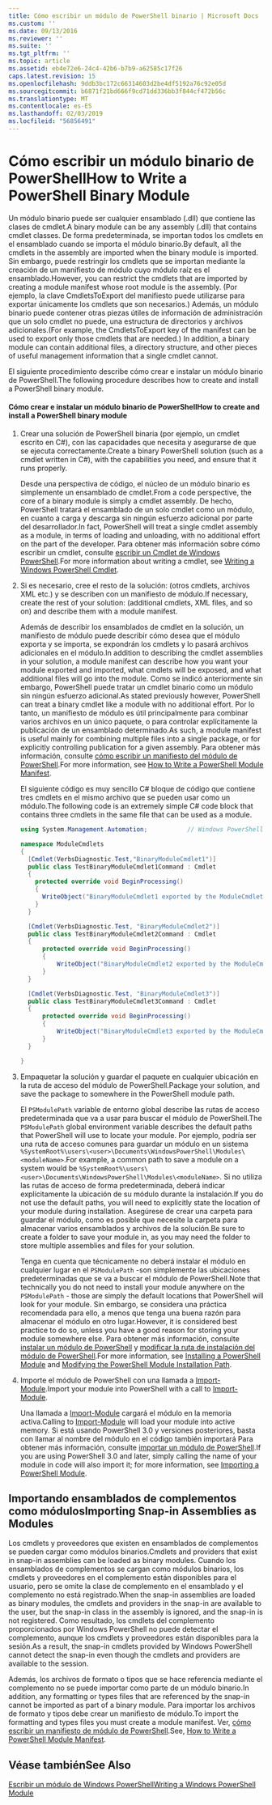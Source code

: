 ```yaml
---
title: Cómo escribir un módulo de PowerShell binario | Microsoft Docs
ms.custom: ''
ms.date: 09/13/2016
ms.reviewer: ''
ms.suite: ''
ms.tgt_pltfrm: ''
ms.topic: article
ms.assetid: eb4e72e6-24c4-42b6-b7b9-a62585c17f26
caps.latest.revision: 15
ms.openlocfilehash: 9ddb3bc172c66314603d2be4df5192a76c92e05d
ms.sourcegitcommit: b6871f21bd666f9cd71dd336bb3f844cf472b56c
ms.translationtype: MT
ms.contentlocale: es-ES
ms.lasthandoff: 02/03/2019
ms.locfileid: "56856491"
---
```

# <a name="how-to-write-a-powershell-binary-module"></a><span data-ttu-id="7aa52-102">Cómo escribir un módulo binario de PowerShell</span><span class="sxs-lookup"><span data-stu-id="7aa52-102">How to Write a PowerShell Binary Module</span></span>

<span data-ttu-id="7aa52-103">Un módulo binario puede ser cualquier ensamblado (.dll) que contiene las clases de cmdlet.</span><span class="sxs-lookup"><span data-stu-id="7aa52-103">A binary module can be any assembly (.dll) that contains cmdlet classes.</span></span> <span data-ttu-id="7aa52-104">De forma predeterminada, se importan todos los cmdlets en el ensamblado cuando se importa el módulo binario.</span><span class="sxs-lookup"><span data-stu-id="7aa52-104">By default, all the cmdlets in the assembly are imported when the binary module is imported.</span></span> <span data-ttu-id="7aa52-105">Sin embargo, puede restringir los cmdlets que se importan mediante la creación de un manifiesto de módulo cuyo módulo raíz es el ensamblado.</span><span class="sxs-lookup"><span data-stu-id="7aa52-105">However, you can restrict the cmdlets that are imported by creating a module manifest whose root module is the assembly.</span></span> <span data-ttu-id="7aa52-106">(Por ejemplo, la clave CmdletsToExport del manifiesto puede utilizarse para exportar únicamente los cmdlets que son necesarios.) Además, un módulo binario puede contener otras piezas útiles de información de administración que un solo cmdlet no puede, una estructura de directorios y archivos adicionales.</span><span class="sxs-lookup"><span data-stu-id="7aa52-106">(For example, the CmdletsToExport key of the manifest can be used to export only those cmdlets that are needed.) In addition, a binary module can contain additional files, a directory structure, and other pieces of useful management information that a single cmdlet cannot.</span></span>

<span data-ttu-id="7aa52-107">El siguiente procedimiento describe cómo crear e instalar un módulo binario de PowerShell.</span><span class="sxs-lookup"><span data-stu-id="7aa52-107">The following procedure describes how to create and install a PowerShell binary module.</span></span>

#### <a name="how-to-create-and-install-a-powershell-binary-module"></a><span data-ttu-id="7aa52-108">Cómo crear e instalar un módulo binario de PowerShell</span><span class="sxs-lookup"><span data-stu-id="7aa52-108">How to create and install a PowerShell binary module</span></span>

1. <span data-ttu-id="7aa52-109">Crear una solución de PowerShell binaria (por ejemplo, un cmdlet escrito en C#), con las capacidades que necesita y asegurarse de que se ejecuta correctamente.</span><span class="sxs-lookup"><span data-stu-id="7aa52-109">Create a binary PowerShell solution (such as a cmdlet written in C#), with the capabilities you need, and ensure that it runs properly.</span></span>

   <span data-ttu-id="7aa52-110">Desde una perspectiva de código, el núcleo de un módulo binario es simplemente un ensamblado de cmdlet.</span><span class="sxs-lookup"><span data-stu-id="7aa52-110">From a code perspective, the core of a binary module is simply a cmdlet assembly.</span></span> <span data-ttu-id="7aa52-111">De hecho, PowerShell tratará el ensamblado de un solo cmdlet como un módulo, en cuanto a carga y descarga sin ningún esfuerzo adicional por parte del desarrollador.</span><span class="sxs-lookup"><span data-stu-id="7aa52-111">In fact, PowerShell will treat a single cmdlet assembly as a module, in terms of loading and unloading, with no additional effort on the part of the developer.</span></span> <span data-ttu-id="7aa52-112">Para obtener más información sobre cómo escribir un cmdlet, consulte [escribir un Cmdlet de Windows PowerShell](../cmdlet/writing-a-windows-powershell-cmdlet.md).</span><span class="sxs-lookup"><span data-stu-id="7aa52-112">For more information about writing a cmdlet, see [Writing a Windows PowerShell Cmdlet](../cmdlet/writing-a-windows-powershell-cmdlet.md).</span></span>

2. <span data-ttu-id="7aa52-113">Si es necesario, cree el resto de la solución: (otros cmdlets, archivos XML etc.) y se describen con un manifiesto de módulo.</span><span class="sxs-lookup"><span data-stu-id="7aa52-113">If necessary, create the rest of your solution: (additional cmdlets, XML files, and so on) and describe them with a module manifest.</span></span>

   <span data-ttu-id="7aa52-114">Además de describir los ensamblados de cmdlet en la solución, un manifiesto de módulo puede describir cómo desea que el módulo exporta y se importa, se expondrán los cmdlets y lo pasará archivos adicionales en el módulo.</span><span class="sxs-lookup"><span data-stu-id="7aa52-114">In addition to describing the cmdlet assemblies in your solution, a module manifest can describe how you want your module exported and imported, what cmdlets will be exposed, and what additional files will go into the module.</span></span> <span data-ttu-id="7aa52-115">Como se indicó anteriormente sin embargo, PowerShell puede tratar un cmdlet binario como un módulo sin ningún esfuerzo adicional.</span><span class="sxs-lookup"><span data-stu-id="7aa52-115">As stated previously however, PowerShell can treat a binary cmdlet like a module with no additional effort.</span></span> <span data-ttu-id="7aa52-116">Por lo tanto, un manifiesto de módulo es útil principalmente para combinar varios archivos en un único paquete, o para controlar explícitamente la publicación de un ensamblado determinado.</span><span class="sxs-lookup"><span data-stu-id="7aa52-116">As such, a module manifest is useful mainly for combining multiple files into a single package, or for explicitly controlling publication for a given assembly.</span></span> <span data-ttu-id="7aa52-117">Para obtener más información, consulte [cómo escribir un manifiesto del módulo de PowerShell](http://msdn.microsoft.com/en-us/abe4c24b-e64e-4a61-81d5-18c4fceba0b6).</span><span class="sxs-lookup"><span data-stu-id="7aa52-117">For more information, see [How to Write a PowerShell Module Manifest](http://msdn.microsoft.com/en-us/abe4c24b-e64e-4a61-81d5-18c4fceba0b6).</span></span>

   <span data-ttu-id="7aa52-118">El siguiente código es muy sencillo C# bloque de código que contiene tres cmdlets en el mismo archivo que se pueden usar como un módulo.</span><span class="sxs-lookup"><span data-stu-id="7aa52-118">The following code is an extremely simple C# code block that contains three cmdlets in the same file that can be used as a module.</span></span>

   ```csharp
   using System.Management.Automation;           // Windows PowerShell namespace.

   namespace ModuleCmdlets
   {
     [Cmdlet(VerbsDiagnostic.Test,"BinaryModuleCmdlet1")]
     public class TestBinaryModuleCmdlet1Command : Cmdlet
     {
       protected override void BeginProcessing()
       {
         WriteObject("BinaryModuleCmdlet1 exported by the ModuleCmdlets module.");
       }
     }

     [Cmdlet(VerbsDiagnostic.Test, "BinaryModuleCmdlet2")]
     public class TestBinaryModuleCmdlet2Command : Cmdlet
     {
         protected override void BeginProcessing()
         {
             WriteObject("BinaryModuleCmdlet2 exported by the ModuleCmdlets module.");
         }
     }

     [Cmdlet(VerbsDiagnostic.Test, "BinaryModuleCmdlet3")]
     public class TestBinaryModuleCmdlet3Command : Cmdlet
     {
         protected override void BeginProcessing()
         {
             WriteObject("BinaryModuleCmdlet3 exported by the ModuleCmdlets module.");
         }
     }

   }
   ```

3. <span data-ttu-id="7aa52-119">Empaquetar la solución y guardar el paquete en cualquier ubicación en la ruta de acceso del módulo de PowerShell.</span><span class="sxs-lookup"><span data-stu-id="7aa52-119">Package your solution, and save the package to somewhere in the PowerShell module path.</span></span>

   <span data-ttu-id="7aa52-120">El `PSModulePath` variable de entorno global describe las rutas de acceso predeterminada que va a usar para buscar el módulo de PowerShell.</span><span class="sxs-lookup"><span data-stu-id="7aa52-120">The `PSModulePath` global environment variable describes the default paths that PowerShell will use to locate your module.</span></span> <span data-ttu-id="7aa52-121">Por ejemplo, podría ser una ruta de acceso comunes para guardar un módulo en un sistema `%SystemRoot%\users\<user>\Documents\WindowsPowerShell\Modules\<moduleName>`.</span><span class="sxs-lookup"><span data-stu-id="7aa52-121">For example, a common path to save a module on a system would be `%SystemRoot%\users\<user>\Documents\WindowsPowerShell\Modules\<moduleName>`.</span></span> <span data-ttu-id="7aa52-122">Si no utiliza las rutas de acceso de forma predeterminada, deberá indicar explícitamente la ubicación de su módulo durante la instalación.</span><span class="sxs-lookup"><span data-stu-id="7aa52-122">If you do not use the default paths, you will need to explicitly state the location of your module during installation.</span></span> <span data-ttu-id="7aa52-123">Asegúrese de crear una carpeta para guardar el módulo, como es posible que necesite la carpeta para almacenar varios ensamblados y archivos de la solución.</span><span class="sxs-lookup"><span data-stu-id="7aa52-123">Be sure to create a folder to save your module in, as you may need the folder to store multiple assemblies and files for your solution.</span></span>

   <span data-ttu-id="7aa52-124">Tenga en cuenta que técnicamente no deberá instalar el módulo en cualquier lugar en el `PSModulePath` -son simplemente las ubicaciones predeterminadas que se va a buscar el módulo de PowerShell.</span><span class="sxs-lookup"><span data-stu-id="7aa52-124">Note that technically you do not need to install your module anywhere on the `PSModulePath` - those are simply the default locations that PowerShell will look for your module.</span></span> <span data-ttu-id="7aa52-125">Sin embargo, se considera una práctica recomendada para ello, a menos que tenga una buena razón para almacenar el módulo en otro lugar.</span><span class="sxs-lookup"><span data-stu-id="7aa52-125">However, it is considered best practice to do so, unless you have a good reason for storing your module somewhere else.</span></span> <span data-ttu-id="7aa52-126">Para obtener más información, consulte [instalar un módulo de PowerShell](./installing-a-powershell-module.md) y [modificar la ruta de instalación del módulo de PowerShell](./modifying-the-psmodulepath-installation-path.md).</span><span class="sxs-lookup"><span data-stu-id="7aa52-126">For more information, see [Installing a PowerShell Module](./installing-a-powershell-module.md) and [Modifying the PowerShell Module Installation Path](./modifying-the-psmodulepath-installation-path.md).</span></span>

4. <span data-ttu-id="7aa52-127">Importe el módulo de PowerShell con una llamada a [Import-Module](/powershell/module/Microsoft.PowerShell.Core/Import-Module).</span><span class="sxs-lookup"><span data-stu-id="7aa52-127">Import your module into PowerShell with a call to [Import-Module](/powershell/module/Microsoft.PowerShell.Core/Import-Module).</span></span>

   <span data-ttu-id="7aa52-128">Una llamada a [Import-Module](/powershell/module/Microsoft.PowerShell.Core/Import-Module) cargará el módulo en la memoria activa.</span><span class="sxs-lookup"><span data-stu-id="7aa52-128">Calling to [Import-Module](/powershell/module/Microsoft.PowerShell.Core/Import-Module) will load your module into active memory.</span></span> <span data-ttu-id="7aa52-129">Si está usando PowerShell 3.0 y versiones posteriores, basta con llamar al nombre del módulo en el código también importará Para obtener más información, consulte [importar un módulo de PowerShell](./importing-a-powershell-module.md).</span><span class="sxs-lookup"><span data-stu-id="7aa52-129">If you are using PowerShell 3.0 and later, simply calling the name of your module in code will also import it; for more information, see [Importing a PowerShell Module](./importing-a-powershell-module.md).</span></span>

## <a name="importing-snap-in-assemblies-as-modules"></a><span data-ttu-id="7aa52-130">Importando ensamblados de complementos como módulos</span><span class="sxs-lookup"><span data-stu-id="7aa52-130">Importing Snap-in Assemblies as Modules</span></span>

<span data-ttu-id="7aa52-131">Los cmdlets y proveedores que existen en ensamblados de complementos se pueden cargar como módulos binarios.</span><span class="sxs-lookup"><span data-stu-id="7aa52-131">Cmdlets and providers that exist in snap-in assemblies can be loaded as binary modules.</span></span> <span data-ttu-id="7aa52-132">Cuando los ensamblados de complementos se cargan como módulos binarios, los cmdlets y proveedores en el complemento están disponibles para el usuario, pero se omite la clase de complemento en el ensamblado y el complemento no está registrado.</span><span class="sxs-lookup"><span data-stu-id="7aa52-132">When the snap-in assemblies are loaded as binary modules, the cmdlets and providers in the snap-in are available to the user, but the snap-in class in the assembly is ignored, and the snap-in is not registered.</span></span> <span data-ttu-id="7aa52-133">Como resultado, los cmdlets del complemento proporcionados por Windows PowerShell no puede detectar el complemento, aunque los cmdlets y proveedores están disponibles para la sesión.</span><span class="sxs-lookup"><span data-stu-id="7aa52-133">As a result, the snap-in cmdlets provided by Windows PowerShell cannot detect the snap-in even though the cmdlets and providers are available to the session.</span></span>

<span data-ttu-id="7aa52-134">Además, los archivos de formato o tipos que se hace referencia mediante el complemento no se puede importar como parte de un módulo binario.</span><span class="sxs-lookup"><span data-stu-id="7aa52-134">In addition, any formatting or types files that are referenced by the snap-in cannot be imported as part of a binary module.</span></span> <span data-ttu-id="7aa52-135">Para importar los archivos de formato y tipos debe crear un manifiesto de módulo.</span><span class="sxs-lookup"><span data-stu-id="7aa52-135">To import the formatting and types files you must create a module manifest.</span></span> <span data-ttu-id="7aa52-136">Ver, [cómo escribir un manifiesto de módulo de PowerShell](http://msdn.microsoft.com/en-us/abe4c24b-e64e-4a61-81d5-18c4fceba0b6).</span><span class="sxs-lookup"><span data-stu-id="7aa52-136">See, [How to Write a PowerShell Module Manifest](http://msdn.microsoft.com/en-us/abe4c24b-e64e-4a61-81d5-18c4fceba0b6).</span></span>

## <a name="see-also"></a><span data-ttu-id="7aa52-137">Véase también</span><span class="sxs-lookup"><span data-stu-id="7aa52-137">See Also</span></span>

[<span data-ttu-id="7aa52-138">Escribir un módulo de Windows PowerShell</span><span class="sxs-lookup"><span data-stu-id="7aa52-138">Writing a Windows PowerShell Module</span></span>](./writing-a-windows-powershell-module.md)
